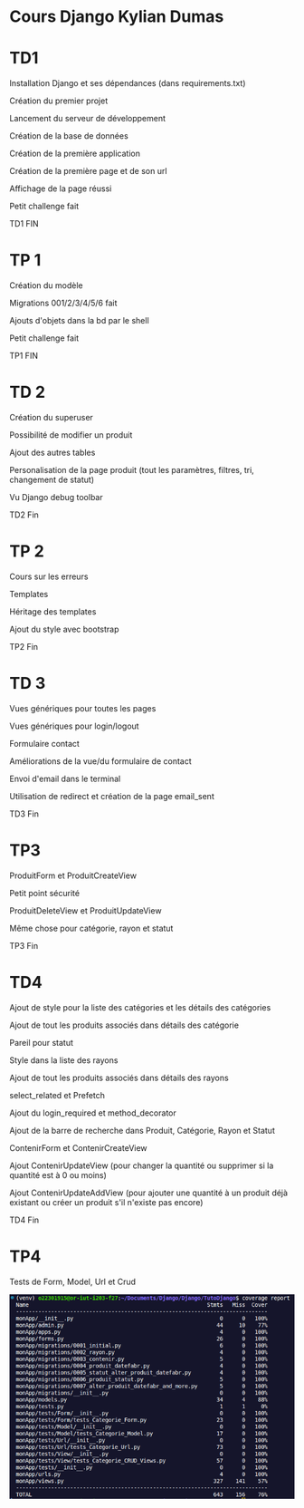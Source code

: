 # Cours Django Kylian Dumas



# TD1


Installation Django et ses dépendances (dans requirements.txt)

Création du premier projet

Lancement du serveur de développement

Création de la base de données

Création de la première application

Création de la première page et de son url

Affichage de la page réussi

Petit challenge fait


TD1 FIN


# TP 1


Création du modèle

Migrations 001/2/3/4/5/6 fait

Ajouts d'objets dans la bd par le shell

Petit challenge fait 


TP1 FIN


# TD 2

Création du superuser

Possibilité de modifier un produit

Ajout des autres tables

Personalisation de la page produit (tout les paramètres, filtres, tri, changement de statut)

Vu Django debug toolbar


TD2 Fin


# TP 2

Cours sur les erreurs

Templates

Héritage des templates

Ajout du style avec bootstrap


TP2 Fin


# TD 3

Vues génériques pour toutes les pages

Vues génériques pour login/logout

Formulaire contact

Améliorations de la vue/du formulaire de contact

Envoi d'email dans le terminal

Utilisation de redirect et création de la page email_sent


TD3 Fin


# TP3

ProduitForm et ProduitCreateView

Petit point sécurité

ProduitDeleteView et ProduitUpdateView

Même chose pour catégorie, rayon et statut


TP3 Fin


# TD4

Ajout de style pour la liste des catégories et les détails des catégories

Ajout de tout les produits associés dans détails des catégorie

Pareil pour statut

Style dans la liste des rayons

Ajout de tout les produits associés dans détails des rayons

select_related et Prefetch

Ajout du login_required et method_decorator

Ajout de la barre de recherche dans Produit, Catégorie, Rayon et Statut

ContenirForm et ContenirCreateView

Ajout ContenirUpdateView (pour changer la quantité ou supprimer si la quantité est à 0 ou moins)

Ajout ContenirUpdateAddView (pour ajouter une quantité à un produit déjà existant ou créer un produit s'il n'existe pas encore)


TD4 Fin


# TP4

Tests de Form, Model, Url et Crud

![Coverage](coverage.png)